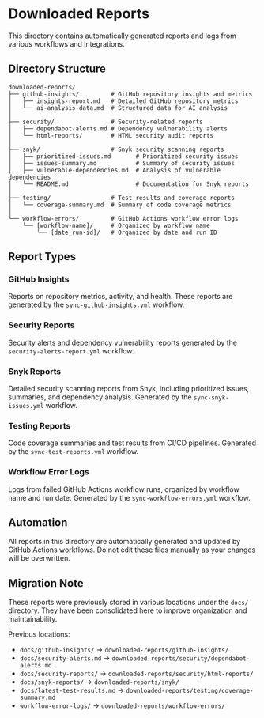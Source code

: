 # Downloaded Reports

This directory contains automatically generated reports and logs from various workflows and integrations.

## Directory Structure

```
downloaded-reports/
├── github-insights/         # GitHub repository insights and metrics
│   ├── insights-report.md   # Detailed GitHub repository metrics
│   └── ai-analysis-data.md  # Structured data for AI analysis
│
├── security/                # Security-related reports
│   ├── dependabot-alerts.md # Dependency vulnerability alerts
│   └── html-reports/        # HTML security audit reports
│
├── snyk/                    # Snyk security scanning reports
│   ├── prioritized-issues.md       # Prioritized security issues
│   ├── issues-summary.md           # Summary of security issues
│   ├── vulnerable-dependencies.md  # Analysis of vulnerable dependencies
│   └── README.md                   # Documentation for Snyk reports
│
├── testing/                 # Test results and coverage reports
│   └── coverage-summary.md  # Summary of code coverage metrics
│
└── workflow-errors/         # GitHub Actions workflow error logs
    └── [workflow-name]/     # Organized by workflow name
        └── [date_run-id]/   # Organized by date and run ID
```

## Report Types

### GitHub Insights

Reports on repository metrics, activity, and health. These reports are generated by the `sync-github-insights.yml` workflow.

### Security Reports

Security alerts and dependency vulnerability reports generated by the `security-alerts-report.yml` workflow.

### Snyk Reports

Detailed security scanning reports from Snyk, including prioritized issues, summaries, and dependency analysis. Generated by the `sync-snyk-issues.yml` workflow.

### Testing Reports

Code coverage summaries and test results from CI/CD pipelines. Generated by the `sync-test-reports.yml` workflow.

### Workflow Error Logs

Logs from failed GitHub Actions workflow runs, organized by workflow name and run date. Generated by the `sync-workflow-errors.yml` workflow.

## Automation

All reports in this directory are automatically generated and updated by GitHub Actions workflows. Do not edit these files manually as your changes will be overwritten.

## Migration Note

These reports were previously stored in various locations under the `docs/` directory. They have been consolidated here to improve organization and maintainability.

Previous locations:

- `docs/github-insights/` → `downloaded-reports/github-insights/`
- `docs/security-alerts.md` → `downloaded-reports/security/dependabot-alerts.md`
- `docs/security-reports/` → `downloaded-reports/security/html-reports/`
- `docs/snyk-reports/` → `downloaded-reports/snyk/`
- `docs/latest-test-results.md` → `downloaded-reports/testing/coverage-summary.md`
- `workflow-error-logs/` → `downloaded-reports/workflow-errors/`
